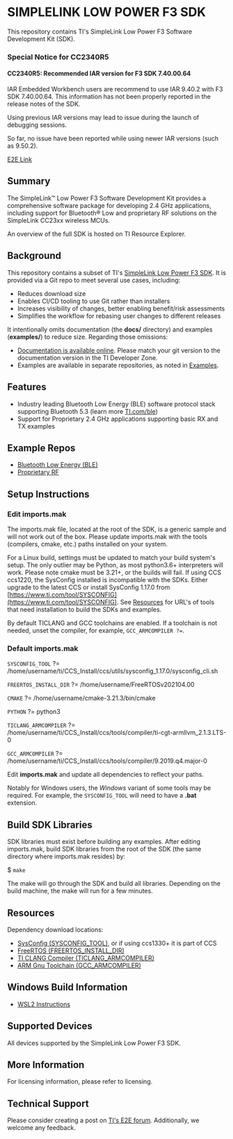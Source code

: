 # SIMPLELINK LOW POWER F3 SDK
This repository contains TI's SimpleLink Low Power F3 Software Development Kit (SDK).

### Special Notice for CC2340R5

#### CC2340R5: Recommended IAR version for F3 SDK 7.40.00.64
IAR Embedded Workbench users are recommend to use IAR 9.40.2 with F3 SDK 7.40.00.64. This information has not been properly reported in the release notes of the SDK.

Using previous IAR versions may lead to issue during the launch of debugging sessions.

So far, no issue have been reported while using newer IAR versions (such as 9.50.2).

[E2E Link](https://e2e.ti.com/support/wireless-connectivity/bluetooth-group/bluetooth/f/bluetooth-forum/1339511/faq-cc2340r5-recommended-iar-version-for-f3-sdk-7-40-00-64)

## Summary

The SimpleLink™ Low Power F3 Software Development Kit provides a comprehensive software package for developing 2.4 GHz applications, including support for Bluetooth® Low and proprietary RF solutions on the SimpleLink CC23xx wireless MCUs.

An overview of the full SDK is hosted on TI Resource Explorer.

## Background
This repository contains a subset of TI's [SimpleLink Low Power F3 SDK](https://www.ti.com/tool/SIMPLELINK-LOWPOWER-SDK).  It is provided via a Git repo to meet several use cases, including:

* Reduces download size
* Enables CI/CD tooling to use Git rather than installers
* Increases visibility of changes, better enabling benefit/risk assessments
* Simplifies the workflow for rebasing user changes to different releases

It intentionally omits documentation (the **docs/** directory) and examples (**examples/**) to reduce size.  Regarding those omissions:

* [Documentation is available online](https://dev.ti.com/tirex/explore/node?node=A__AJE8rC9SSzb3kRUd2VMM9w__com.ti.SIMPLELINK_LOWPOWER_F3_SDK__58mgN04__LATEST&placeholder=true).  Please match your git version to the documentation version in the TI Developer Zone.
* Examples are available in separate repositories, as noted in [Examples](#example-repos).

## Features


- Industry leading Bluetooth Low Energy (BLE) software protocol stack supporting Bluetooth 5.3 (learn more [TI.com/ble](https://www.ti.com/ble))
- Support for Proprietary 2.4 GHz applications supporting basic RX and TX examples


## Example Repos

- [Bluetooth Low Energy (BLE)](https://github.com/TexasInstruments/simplelink-ble5stack-examples)
- [Proprietary RF](https://github.com/TexasInstruments/simplelink-prop_rf-examples)


## Setup Instructions

### Edit **imports.mak**
The imports.mak file, located at the root of the SDK, is a generic sample and will not work out of the box.   Please update imports.mak with the tools (compilers, cmake, etc.) paths installed on your system.

For a Linux build, settings must be updated to match your build system's setup.  The only outlier may be Python, as most python3.6+ interpreters will work.  Please note cmake must be 3.21+, or the builds will fail.  If using CCS ccs1220, the SysConfig installed is incompatible with the SDKs.  Either upgrade to the latest CCS or install SysConfig 1.17.0 from [https://www.ti.com/tool/SYSCONFIG](https://www.ti.com/tool/SYSCONFIG).  See [Resources](#resources) for URL's of tools that need installation to build the SDKs and examples.

By default TICLANG and GCC toolchains are enabled.  If a toolchain is not needed, unset the compiler, for example, `GCC_ARMCOMPILER ?=`.

### Default imports.mak

`SYSCONFIG_TOOL`         ?= /home/username/ti/CCS_Install/ccs/utils/sysconfig_1.17.0/sysconfig_cli.sh

`FREERTOS_INSTALL_DIR`   ?= /home/username/FreeRTOSv202104.00

`CMAKE`                  ?= /home/username/cmake-3.21.3/bin/cmake

`PYTHON`                 ?= python3

`TICLANG_ARMCOMPILER`    ?= /home/username/ti/CCS_Install/ccs/tools/compiler/ti-cgt-armllvm_2.1.3.LTS-0

`GCC_ARMCOMPILER`        ?= /home/username/ti/CCS_Install/ccs/tools/compiler/9.2019.q4.major-0

Edit **imports.mak** and update all dependencies to reflect your paths.

Notably for Windows users, the _Windows_ variant of some tools may be required.
For example, the `SYSCONFIG_TOOL` will need to have a **.bat** extension.

## Build SDK Libraries
SDK libraries must exist before building any examples.  After editing imports.mak, build SDK libraries from the root  of the SDK (the same directory where imports.mak resides) by:

$ `make`

The make will go through the SDK and build all libraries.  Depending on the build machine, the make will run for a few minutes.


## Resources

Dependency download locations:

* [SysConfig (SYSCONFIG_TOOL)](https://www.ti.com/tool/SYSCONFIG), or if using ccs1330+ it is part of CCS
* [FreeRTOS (FREERTOS_INSTALL_DIR)](https://github.com/FreeRTOS/FreeRTOS/releases/download/202104.00/FreeRTOSv202104.00.zip)
* [TI CLANG Compiler (TICLANG_ARMCOMPILER)](https://www.ti.com/tool/download/ARM-CGT-CLANG)
* [ARM Gnu Toolchain (GCC_ARMCOMPILER)](https://developer.arm.com/tools-and-software/open-source-software/developer-tools/gnu-toolchain/gnu-rm/downloads/9-2019-q4-major)

## Windows Build Information
- [WSL2 Instructions](Windows_WSL2_setup.md)
## Supported Devices

All devices supported by the SimpleLink Low Power F3 SDK.

## More Information
For licensing information, please refer to licensing.

## Technical Support
Please consider creating a post on [TI's E2E forum](https://e2e.ti.com). Additionally, we welcome any feedback.

